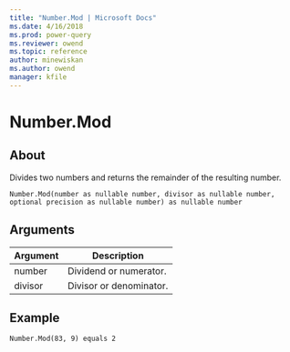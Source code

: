 ```yaml
---
title: "Number.Mod | Microsoft Docs"
ms.date: 4/16/2018
ms.prod: power-query
ms.reviewer: owend
ms.topic: reference
author: minewiskan
ms.author: owend
manager: kfile
---
```

# Number.Mod

  
## About  
Divides two numbers and returns the remainder of the resulting number.  
  
```  
Number.Mod(number as nullable number, divisor as nullable number, optional precision as nullable number) as nullable number 
```  
  
## Arguments  
  
|Argument|Description|  
|------------|---------------|  
|number|Dividend or numerator.|  
|divisor|Divisor or denominator.|  
  
## Example  
  
```  
Number.Mod(83, 9) equals 2  
```  
